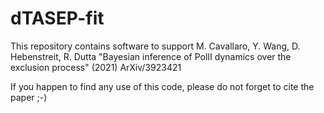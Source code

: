 # dTASEP-fit

This repository contains software to support M. Cavallaro, Y. Wang, D. Hebenstreit, R. Dutta "Bayesian inference of PolII dynamics over the exclusion process"  (2021) ArXiv/3923421

If you happen to find any use of this code, please do not forget to cite the paper ;-)
